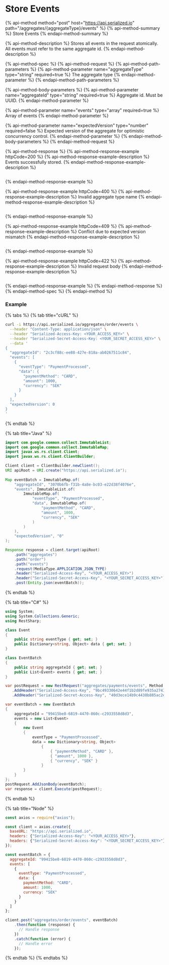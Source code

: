 # Store Events

{% api-method method="post" host="https://api.serialized.io" path="/aggregates/{aggregateType}/events" %}
{% api-method-summary %}
Store Events
{% endapi-method-summary %}

{% api-method-description %}
Stores all events in the request atomically. All events must refer to the same aggregate id.
{% endapi-method-description %}

{% api-method-spec %}
{% api-method-request %}
{% api-method-path-parameters %}
{% api-method-parameter name="aggregateType" type="string" required=true %}
The aggregate type
{% endapi-method-parameter %}
{% endapi-method-path-parameters %}

{% api-method-body-parameters %}
{% api-method-parameter name="aggregateId" type="string" required=true %}
Aggregate id. Must be UUID.
{% endapi-method-parameter %}

{% api-method-parameter name="events" type="array" required=true %}
Array of events 
{% endapi-method-parameter %}

{% api-method-parameter name="expectedVersion" type="number" required=false %}
Expected version of the aggregate for optimistic concurrency control.
{% endapi-method-parameter %}
{% endapi-method-body-parameters %}
{% endapi-method-request %}

{% api-method-response %}
{% api-method-response-example httpCode=200 %}
{% api-method-response-example-description %}
Events successfully stored.
{% endapi-method-response-example-description %}

```javascript

```
{% endapi-method-response-example %}

{% api-method-response-example httpCode=400 %}
{% api-method-response-example-description %}
Invalid aggregate type name
{% endapi-method-response-example-description %}

```text

```
{% endapi-method-response-example %}

{% api-method-response-example httpCode=409 %}
{% api-method-response-example-description %}
Conflict due to expected version mismatch
{% endapi-method-response-example-description %}

```text

```
{% endapi-method-response-example %}

{% api-method-response-example httpCode=422 %}
{% api-method-response-example-description %}
Invalid request body
{% endapi-method-response-example-description %}

```text

```
{% endapi-method-response-example %}
{% endapi-method-response %}
{% endapi-method-spec %}
{% endapi-method %}

### Example

{% tabs %}
{% tab title="cURL" %}
```bash
curl -i https://api.serialized.io/aggregates/order/events \
  --header "Content-Type: application/json" \
  --header "Serialized-Access-Key: <YOUR_ACCESS_KEY>" \
  --header "Serialized-Secret-Access-Key: <YOUR_SECRET_ACCESS_KEY>" \
  --data '
{
  "aggregateId": "2c3cf88c-ee88-427e-818a-ab0267511c84",
  "events": [
    {
      "eventType": "PaymentProcessed",
      "data": {
        "paymentMethod": "CARD",
        "amount": 1000,
        "currency": "SEK"
      }
    }
  ],
  "expectedVersion": 0
}
'
```
{% endtab %}

{% tab title="Java" %}
```java
import com.google.common.collect.ImmutableList;
import com.google.common.collect.ImmutableMap;
import javax.ws.rs.client.Client;
import javax.ws.rs.client.ClientBuilder;

Client client = ClientBuilder.newClient();
URI apiRoot = URI.create("https://api.serialized.io");
    
Map eventBatch = ImmutableMap.of(
    "aggregateId", "3070b6fb-f31b-4a8e-bc03-e22d38f4076e",
    "events", ImmutableList.of(
        ImmutableMap.of(
            "eventType", "PaymentProcessed",
            "data", ImmutableMap.of(
                "paymentMethod", "CARD",
                "amount", 1000,
                "currency", "SEK"
            )
        )
    ),
    "expectedVersion", "0"
);

Response response = client.target(apiRoot)
    .path("aggregates")
    .path("order")
    .path("events")
    .request(MediaType.APPLICATION_JSON_TYPE)
    .header("Serialized-Access-Key", "<YOUR_ACCESS_KEY>")
    .header("Serialized-Secret-Access-Key", "<YOUR_SECRET_ACCESS_KEY>")
    .post(Entity.json(eventBatch));

```
{% endtab %}

{% tab title="C\#" %}
```csharp
using System;
using System.Collections.Generic;
using RestSharp;

class Event
{
    public string eventType { get; set; }
    public Dictionary<string, Object> data { get; set; }
}

class EventBatch
{
    public string aggregateId { get; set; }
    public List<Event> events { get; set; }
}

var postRequest = new RestRequest("aggregates/payments/events", Method.POST)
   .AddHeader("Serialized-Access-Key", "9bc49330642e44f1b2d89fe935a27433")
   .AddHeader("Serialized-Secret-Access-Key", "40d3ece14b9c4438b885ac2e390d193d059c48da3d444d59901f5744a12f21ee");

var eventBatch = new EventBatch
{
    aggregateId = "99415be8-6819-4470-860c-c2933558d8d3",
    events = new List<Event>
    {
        new Event
        {
            eventType = "PaymentProcessed",
            data = new Dictionary<string, Object>
                {
                    { "paymentMethod", "CARD" },
                    { "amount", 1000 },
                    { "currency", "SEK" }
                }
        }
    }
};
postRequest.AddJsonBody(eventBatch);
var response = client.Execute(postRequest);
```
{% endtab %}

{% tab title="Node" %}
```javascript
const axios = require("axios");

const client = axios.create({
  baseURL: "https://api.serialized.io",
  headers: {"Serialized-Access-Key": "<YOUR_ACCESS_KEY>"},
  headers: {"Serialized-Secret-Access-Key": "<YOUR_SECRET_ACCESS_KEY>"}
});

const eventBatch = {
  aggregateId: "99415be8-6819-4470-860c-c2933558d8d3",
  events: [
    {
      eventType: "PaymentProcessed",
      data: {
        paymentMethod: "CARD",
        amount: 1000,
        currency: "SEK"
      }
    }
  ]
};

client.post("aggregates/order/events", eventBatch)
    .then(function (response) {
      // Handle response
    })
    .catch(function (error) {
      // Handle error
    });

```
{% endtab %}
{% endtabs %}

